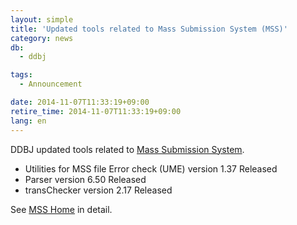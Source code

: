 ```yaml
---
layout: simple
title: 'Updated tools related to Mass Submission System (MSS)'
category: news
db:
  - ddbj

tags:
  - Announcement

date: 2014-11-07T11:33:19+09:00
retire_time: 2014-11-07T11:33:19+09:00
lang: en
---
```


<p>DDBJ updated tools related to <a href="/ddbj/mss-e.html">Mass Submission System</a>.</p>

<ul>
    <li>Utilities for MSS file Error check (UME) version 1.37 Released</li>
    <li>Parser version 6.50 Released</li>
    <li>transChecker version 2.17 Released</li>
</ul>

<p>See <a href="/ddbj/mss-e.html">MSS Home</a> in detail.</p>
